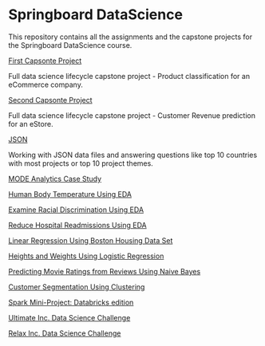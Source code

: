 # Springboard DataScience

This repository contains all the assignments and the capstone projects for the Springboard DataScience course.

[First Capsonte Project](https://github.com/NehaJain18/DataScience/)

Full data science lifecycle capstone project - Product classification for an eCommerce company.

[Second Capsonte Project](https://github.com/NehaJain18/DataScience/)

Full data science lifecycle capstone project - Customer Revenue prediction for an eStore.

[JSON](https://github.com/NehaJain18/DataScience/tree/master/JSON_Based_Data_Excercises)

Working with JSON data files and answering questions like top 10 countries with most projects or top 10 project themes.

[MODE Analytics Case Study](https://github.com/NehaJain18/DataScience/)

[Human Body Temperature Using EDA](https://github.com/NehaJain18/DataScience/)

[Examine Racial Discrimination Using EDA](https://github.com/NehaJain18/DataScience/)

[Reduce Hospital Readmissions Using EDA](https://github.com/NehaJain18/DataScience/)

[Linear Regression Using Boston Housing Data Set](https://github.com/NehaJain18/DataScience/)

[Heights and Weights Using Logistic Regression](https://github.com/NehaJain18/DataScience/)

[Predicting Movie Ratings from Reviews Using Naive Bayes](https://github.com/NehaJain18/DataScience/)

[Customer Segmentation Using Clustering](https://github.com/NehaJain18/DataScience/)

[Spark Mini-Project: Databricks edition](https://github.com/NehaJain18/DataScience/)

[Ultimate Inc. Data Science Challenge](https://github.com/NehaJain18/DataScience/)

[Relax Inc. Data Science Challenge](https://github.com/NehaJain18/DataScience/)



